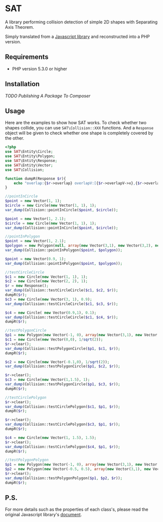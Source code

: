 SAT
======
A library performing collision detection of simple 2D shapes with  Separating Axis Theorem.  

Simply translated from a [Javascript library](https://github.com/jriecken/sat-js) and reconstructed into a PHP version.

## Requirements
* PHP version 5.3.0 or higher

## Installation
_TODO Publishing A Package To Composer_

<!--`composer require huzhihao/sat` and then require the Composer autoloader from your code.-->

## Usage
Here are the examples to show how SAT works. To check whether two shapes collide, you can use `SAT\Collision::XXX` functions. And a `Response` object will be given to check whether one shape is completely covered by the other.  

```php
<?php
use SAT\Entity\Circle;
use SAT\Entity\Polygon;
use SAT\Entity\Response;
use SAT\Entity\Vector;
use SAT\Collision;

function dumpR(Response $r){
    echo "overlap:{$r->overlap} overlapV:[{$r->overlapV->x},{$r->overlapV->y}] overlapN:[{$r->overlapN->x},{$r->overlapN->y}] aInB:".($r->aInB?1:0)." bInA:".($r->bInA?1:0)."\n";
}

//pointInCircle
$point = new Vector(1, 1);
$circle = new Circle(new Vector(1, 1), 1);
var_dump(Collision::pointInCircle($point, $circle));

$point = new Vector(1, 2.1);
$circle = new Circle(new Vector(1, 1), 1);
var_dump(Collision::pointInCircle($point, $circle));

//pointInPolygon
$point = new Vector(1, 2.1);
$polygon = new Polygon(null, array(new Vector(3,1), new Vector(3,2), new Vector(2,3), new Vector(1,2),new Vector(1,1),new Vector(2,0)));
var_dump(Collision::pointInPolygon($point, $polygon));

$point = new Vector(0.9, 1);
var_dump(Collision::pointInPolygon($point, $polygon));

//testCircleCircle
$c1 = new Circle(new Vector(1, 1), 1);
$c2 = new Circle(new Vector(2, 2), 1);
$r = new Response();
var_dump(Collision::testCircleCircle($c1, $c2, $r));
dumpR($r);
$c3 = new Circle(new Vector(3, 1), 0.9);
var_dump(Collision::testCircleCircle($c1, $c3, $r));

$c4 = new Circle( new Vector(0.9,1), 0.1);
var_dump(Collision::testCircleCircle($c1, $c4, $r));
dumpR($r);

//testPolygonCircle
$p1 = new Polygon(new Vector(-1, 0), array(new Vector(3,1), new Vector(3,2), new Vector(2,3), new Vector(1,2),new Vector(1,1),new Vector(2,0)));
$c1 = new Circle(new Vector(0,0), 1/sqrt(2));
$r->clear();
var_dump(Collision::testPolygonCircle($p1, $c1, $r));
dumpR($r);

$c2 = new Circle(new Vector(-0.1,0), 1/sqrt(2));
var_dump(Collision::testPolygonCircle($p1, $c2, $r));

$r->clear();
$c3 = new Circle(new Vector(1,1.5), 1);
var_dump(Collision::testPolygonCircle($p1, $c3, $r));
dumpR($r);

//testCirclePolygon
$r->clear();
var_dump(Collision::testCirclePolygon($c1, $p1, $r));
dumpR($r);

$r->clear();
var_dump(Collision::testCirclePolygon($c3, $p1, $r));
dumpR($r);

$c4 = new Circle(new Vector(1, 1.5), 1.5);
$r->clear();
var_dump(Collision::testCirclePolygon($c4, $p1, $r));
dumpR($r);

//testPolygonPolygon
$p1 = new Polygon(new Vector(-1, 0), array(new Vector(3,1), new Vector(3,2), new Vector(2,3), new Vector(1,2),new Vector(1,1),new Vector(2,0)));
$p2 = new Polygon(new Vector(-0.5, 0.5), array(new Vector(3,1), new Vector(3,2), new Vector(2,3), new Vector(1,2),new Vector(1,1),new Vector(2,0)));
$r->clear();
var_dump(Collision::testPolygonPolygon($p1, $p2, $r));
dumpR($r);
```

## P.S.
For more details such as the properties of each class's, please read the original Javascript library's [document](https://github.com/jriecken/sat-js).


